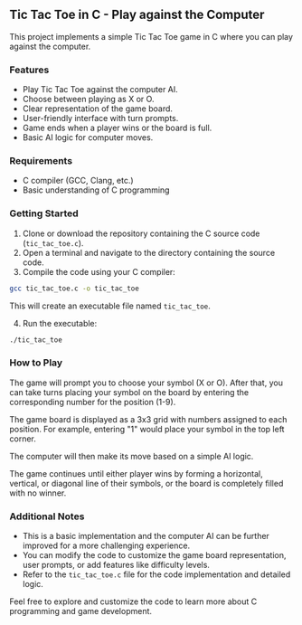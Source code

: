 
## Tic Tac Toe in C - Play against the Computer

This project implements a simple Tic Tac Toe game in C where you can play against the computer.

### Features

* Play Tic Tac Toe against the computer AI.
* Choose between playing as X or O.
* Clear representation of the game board.
* User-friendly interface with turn prompts.
* Game ends when a player wins or the board is full.
* Basic AI logic for computer moves.

### Requirements

* C compiler (GCC, Clang, etc.)
* Basic understanding of C programming

### Getting Started

1. Clone or download the repository containing the C source code (`tic_tac_toe.c`).
2. Open a terminal and navigate to the directory containing the source code.
3. Compile the code using your C compiler:

```bash
gcc tic_tac_toe.c -o tic_tac_toe
```

This will create an executable file named `tic_tac_toe`.

4. Run the executable:

```bash
./tic_tac_toe
```

### How to Play

The game will prompt you to choose your symbol (X or O). After that, you can take turns placing your symbol on the board by entering the corresponding number for the position (1-9). 

The game board is displayed as a 3x3 grid with numbers assigned to each position. For example, entering "1" would place your symbol in the top left corner.

The computer will then make its move based on a simple AI logic. 

The game continues until either player wins by forming a horizontal, vertical, or diagonal line of their symbols, or the board is completely filled with no winner.

### Additional Notes

* This is a basic implementation and the computer AI can be further improved for a more challenging experience.
* You can modify the code to customize the game board representation, user prompts, or add features like difficulty levels.
* Refer to the `tic_tac_toe.c` file for the code implementation and detailed logic.

Feel free to explore and customize the code to learn more about C programming and game development.
